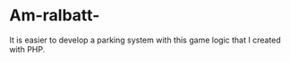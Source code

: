 # Am-ralbatt-
It is easier to develop a parking system with this game logic that I created with PHP.

